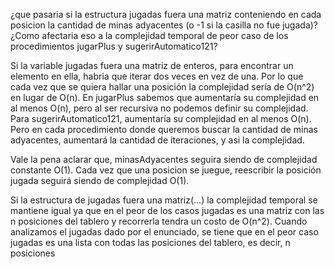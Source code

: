 ¿que pasaria si la estructura jugadas fuera una matriz conteniendo en cada posicion la
cantidad de minas adyacentes (o -1 si la casilla no fue jugada)? ¿Como afectaria eso a la complejidad temporal de peor
caso de los procedimientos jugarPlus y sugerirAutomatico121?

Si la variable jugadas fuera una matriz de enteros, para encontrar un elemento en ella, habria que
iterar dos veces en vez de una. Por lo que cada vez que se quiera hallar una posición la complejidad sería de O(n^2) en
lugar de O(n).
En jugarPlus sabemos que aumentaría su complejidad en al menos O(n), pero al ser recursiva no podemos definir su
complejidad.
Para sugerirAutomatico121, aumentaría su complejidad en al menos O(n). Pero en cada procedimiento donde queremos buscar
la cantidad de minas adyacentes, aumentará la cantidad de iteraciones, y asi la complejidad.

Vale la pena aclarar que, minasAdyacentes seguira siendo de complejidad constante O(1). Cada vez que una posicion se
juegue, reescribir la posición jugada seguirá siendo de complejidad O(1).



Si la estructura de jugadas fuera una matriz(...) la complejidad temporal se mantiene igual ya que en el peor de los casos jugadas es una matriz con las n posiciones del tablero y 
recorrerla tendra un costo de O(n^2).
Cuando analizamos el jugadas dado por el enunciado, se tiene que en el peor caso jugadas es una lista con todas las posiciones del tablero, es decir, n posiciones